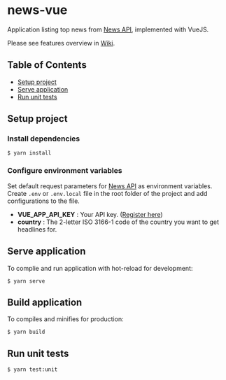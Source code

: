 # news-vue
Application listing top news from [News API](https://newsapi.org), implemented with VueJS.

Please see features overview in [Wiki](https://github.com/Perajit/news-vue/wiki).

## Table of Contents
- [Setup project](#setup-project)
- [Serve application](#serve-application)
- [Run unit tests](#run-unit-tests)


## Setup project

### Install dependencies
```
$ yarn install
 ```

### Configure environment variables
Set default request parameters for [News API](https://newsapi.org) as environment variables.
Create `.env` or `.env.local` file in the root folder of the project and add configurations to the file.

- __VUE_APP_API_KEY__ : Your API key. ([Register here](https://newsapi.org/register))
- __country__ : The 2-letter ISO 3166-1 code of the country you want to get headlines for. 


## Serve application
To complie and run application with hot-reload for development:
```
$ yarn serve
```


## Build application
To compiles and minifies for production:
```
$ yarn build
```


## Run unit tests
```
$ yarn test:unit
